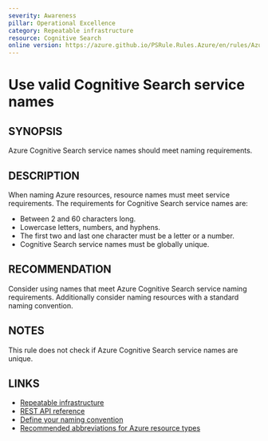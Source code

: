 ```yaml
---
severity: Awareness
pillar: Operational Excellence
category: Repeatable infrastructure
resource: Cognitive Search
online version: https://azure.github.io/PSRule.Rules.Azure/en/rules/Azure.Search.Name/
---
```


# Use valid Cognitive Search service names

## SYNOPSIS

Azure Cognitive Search service names should meet naming requirements.

## DESCRIPTION

When naming Azure resources, resource names must meet service requirements.
The requirements for Cognitive Search service names are:

- Between 2 and 60 characters long.
- Lowercase letters, numbers, and hyphens.
- The first two and last one character must be a letter or a number.
- Cognitive Search service names must be globally unique.

## RECOMMENDATION

Consider using names that meet Azure Cognitive Search service naming requirements.
Additionally consider naming resources with a standard naming convention.

## NOTES

This rule does not check if Azure Cognitive Search service names are unique.

## LINKS

- [Repeatable infrastructure](https://docs.microsoft.com/azure/architecture/framework/devops/automation-infrastructure)
- [REST API reference](https://docs.microsoft.com/rest/api/searchmanagement/2021-04-01-preview/services/create-or-update)
- [Define your naming convention](https://docs.microsoft.com/azure/cloud-adoption-framework/ready/azure-best-practices/resource-naming)
- [Recommended abbreviations for Azure resource types](https://docs.microsoft.com/azure/cloud-adoption-framework/ready/azure-best-practices/resource-abbreviations)
